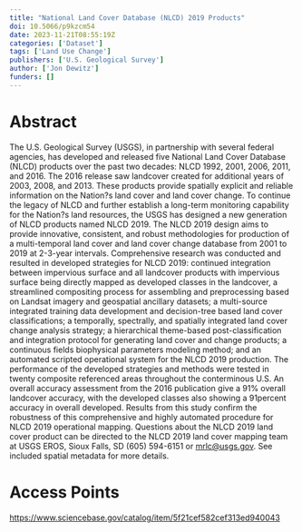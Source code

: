 ```yaml
---
title: "National Land Cover Database (NLCD) 2019 Products"
doi: 10.5066/p9kzcm54
date: 2023-11-21T08:55:19Z
categories: ['Dataset']
tags: ['Land Use Change']
publishers: ['U.S. Geological Survey']
author: ['Jon Dewitz']
funders: []
---
```


# Abstract
The U.S. Geological Survey (USGS), in partnership with several federal agencies, has developed and released five National Land Cover Database (NLCD) products over the past two decades: NLCD 1992, 2001, 2006, 2011, and 2016. The 2016 release saw landcover created for additional years of 2003, 2008, and 2013. These products provide spatially explicit and reliable information on the Nation?s land cover and land cover change. To continue the legacy of NLCD and further establish a long-term monitoring capability for the Nation?s land resources, the USGS has designed a new generation of NLCD products named NLCD 2019. The NLCD 2019 design aims to provide innovative, consistent, and robust methodologies for production of a multi-temporal land cover and land cover change database from 2001 to 2019 at 2-3-year intervals. Comprehensive research was conducted and resulted in developed strategies for NLCD 2019: continued integration between impervious surface and all landcover products with impervious surface being directly mapped as developed classes in the landcover, a streamlined compositing process for assembling and preprocessing based on Landsat imagery and geospatial ancillary datasets; a multi-source integrated training data development and decision-tree based land cover classifications; a temporally, spectrally, and spatially integrated land cover change analysis strategy; a hierarchical theme-based post-classification and integration protocol for generating land cover and change products; a continuous fields biophysical parameters modeling method; and an automated scripted operational system for the NLCD 2019 production. The performance of the developed strategies and methods were tested in twenty composite referenced areas throughout the conterminous U.S. An overall accuracy assessment from the 2016 publication give a 91% overall landcover accuracy, with the developed classes also showing a 91percent accuracy in overall developed. Results from this study confirm the robustness of this comprehensive and highly automated procedure for NLCD 2019 operational mapping. Questions about the NLCD 2019 land cover product can be directed to the NLCD 2019 land cover mapping team at USGS EROS, Sioux Falls, SD (605) 594-6151 or mrlc@usgs.gov. See included spatial metadata for more details.

# Access Points
https://www.sciencebase.gov/catalog/item/5f21cef582cef313ed940043